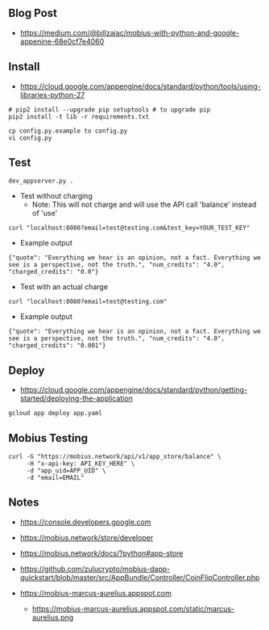 Blog Post
--------
* https://medium.com/@billzajac/mobius-with-python-and-google-appenine-68e0cf7e4060

Install
--------
* https://cloud.google.com/appengine/docs/standard/python/tools/using-libraries-python-27
```
# pip2 install --upgrade pip setuptools # to upgrade pip
pip2 install -t lib -r requirements.txt

cp config.py.example to config.py
vi config.py
```

Test
--------
```
dev_appserver.py .
```

* Test without charging
    * Note: This will not charge and will use the API call 'balance' instead of 'use'
```
curl "localhost:8080?email=test@testing.com&test_key=YOUR_TEST_KEY"
```

* Example output
```
{"quote": "Everything we hear is an opinion, not a fact. Everything we see is a perspective, not the truth.", "num_credits": "4.0", "charged_credits": "0.0"}
```

* Test with an actual charge
```
curl "localhost:8080?email=test@testing.com"
```

* Example output
```
{"quote": "Everything we hear is an opinion, not a fact. Everything we see is a perspective, not the truth.", "num_credits": "4.0", "charged_credits": "0.001"}
```

Deploy
--------
* https://cloud.google.com/appengine/docs/standard/python/getting-started/deploying-the-application
```
gcloud app deploy app.yaml
```

Mobius Testing
--------
```
curl -G "https://mobius.network/api/v1/app_store/balance" \
     -H "x-api-key: API_KEY_HERE" \
     -d "app_uid=APP_UID" \
     -d "email=EMAIL"
```

Notes
--------
* https://console.developers.google.com
* https://mobius.network/store/developer
* https://mobius.network/docs/?python#app-store

* https://github.com/zulucrypto/mobius-dapp-quickstart/blob/master/src/AppBundle/Controller/CoinFlipController.php

* https://mobius-marcus-aurelius.appspot.com
    * https://mobius-marcus-aurelius.appspot.com/static/marcus-aurelius.png

